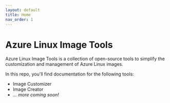 ```yaml
---
layout: default
title: Home
nav_order: 1
---
```


# Azure Linux Image Tools

Azure Linux Image Tools is a collection of open-source tools to simplify the
customization and management of Azure Linux images.

In this repo, you'll find documentation for the following tools:

- Image Customizer
- Image Creator
- *... more coming soon!*
